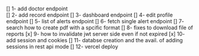 [] 1- add doctor endpoint  
[] 2- add record endpoint
[] 3- dashboard  endpoint
[] 4- edit profile endpoint
[] 5- list of alerts endpoint
[] 6- fetch single alert endpoint
[] 7- search how to create pdf with a spcific format 
[] 8- fixes to download file of reports 
[x] 9- how to invalidate jwt server side even if not expired 
[x] 10- add session and cookies 
[] 11- databse creation and the avail. of adding sessions in rest api mode 
[] 12- vercel deploy